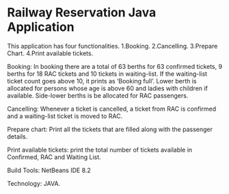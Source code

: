 # Railway Reservation Java Application

This application has four functionalities.
    1.Booking.
    2.Cancelling.
    3.Prepare Chart.
    4.Print available tickets.

Booking:
In booking there are a total of 63 berths for 63 confirmed tickets, 9 berths for 18 RAC tickets and 10 tickets in waiting-list. If the waiting-list ticket count goes above 10, it prints as ‘Booking full’. Lower berth is allocated for persons whose age is above 60 and ladies with children if available. Side-lower berths is be allocated for RAC passengers.

Cancelling:
Whenever a ticket is cancelled, a ticket from RAC is confirmed and a waiting-list ticket is moved to RAC.

Prepare chart:
Print all the tickets that are filled along with the passenger details.

Print available tickets:
print the total number of tickets available in Confirmed, RAC and Waiting List.

Build Tools: NetBeans IDE 8.2

Technology: JAVA.
